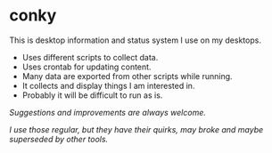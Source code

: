 
# conky

This is desktop information and status system I use on my desktops.

- Uses different scripts to collect data.
- Uses crontab for updating content.
- Many data are exported from other scripts while running.
- It collects and display things I am interested in.
- Probably it will be difficult to run as is.




*Suggestions and improvements are always welcome.*

*I use those regular, but they have their quirks, may broke and maybe superseded by other tools.*
